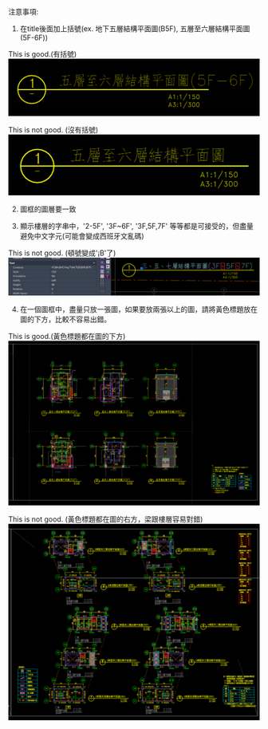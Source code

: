 注意事項:
1. 在title後面加上括號(ex. 地下五層結構平面圖(B5F), 五層至六層結構平面圖(5F-6F))

This is good.(有括號)
![image](./picture/correct_example1.png)

This is not good. (沒有括號)
![image](./picture/wrong_example1.png)

2. 圖框的圖層要一致

3. 顯示樓層的字串中，'2-5F', '3F~6F', '3F,5F,7F' 等等都是可接受的，但盡量避免中文字元(可能會變成西班牙文亂碼)

This is not good. (頓號變成'¡B'了)
![image](./picture/wrong_example3.png)

4. 在一個圖框中，盡量只放一張圖，如果要放兩張以上的圖，請將黃色標題放在圖的下方，比較不容易出錯。

This is good.(黃色標題都在圖的下方)
![image](./picture/correct_example2.png)

This is not good. (黃色標題都在圖的右方，梁跟樓層容易對錯)
![image](./picture/wrong_example2.png)
